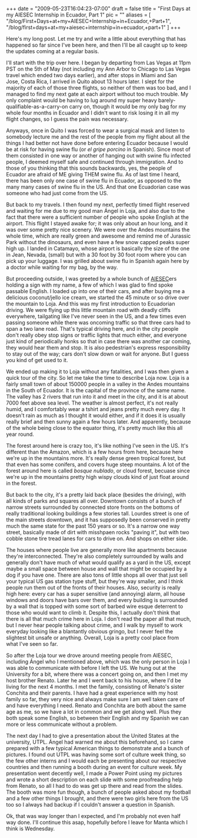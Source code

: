 
+++
date = "2009-05-23T16:04:23-07:00"
draft = false
title = "First Days at my AIESEC Internship in Ecuador, Part 1"
pic = ""
aliases = [
  "/blog/First+Days+at+my+AIESEC+Internship+in+Ecuador,+Part+1",
  "/blog/first+days+at+my+aiesec+internship+in+ecuador,+part+1"
]
+++

<p>
    Here's my long post.  Let me try and write a little about everything that has happened so far since I've been here, and
    then I'll be all caught up to keep the updates coming at a regular basis.
    </p>
    <p>
    I'll start with the trip over here.  I began by departing from Las Vegas at 11pm PST on the 5th of May (not including 
    my Ann Arbor to Chicago to Las Vegas travel which ended two days earlier), and after stops in Miami and San Jose, 
    Costa Rica, I arrived in Quito about 13 hours later.  I slept for the majority of each of those three flights, so
    neither of them was too bad, and I managed to find my next gate at each airport without too much trouble.  My only 
    complaint would be having to lug around my super heavy barely-qualifiable-as-a-carry-on carry on, though it would be my 
    only bag for my whole four months in Ecuador and I didn't want to risk losing it in all my flight changes, so I guess
    the pain was necessary.  
    </p>
    <p>
    Anyways, once in Quito I was forced to wear a surgical mask and listen to somebody lecture me
    and the rest of the people from my flight about all the things I had better not have done before entering Ecuador because I
    would be at risk for having swine flu (or <i>el gripe porcino</i> in Spanish).  Since most of them consisted in one way or
    another of hanging out with swine flu infected people, I deemed myself safe and continued through immigration.  And to
    those of you thinking that this sounds backwards, yes, the people of Ecuador are afraid of ME giving THEM swine flu.  As
    of last time I heard, there has been only one case of swine flu in Ecuador, as opposed to the many many cases of swine flu in the US.
    And that one Ecuadorian case was someone who had just come from the US.  
    </p>
    <p>    
    But back to my travels.  I then
    found my next, perfectly timed flight reserved and waiting for me due
    to my good man &Aacute;ngel in Loja, and also due to the fact that there were a sufficient number of people who spoke English
    at the airport.  This flight I stayed awake for; it was only about an hour long, and it was over some pretty nice
    scenery.  We were over the Andes mountains the whole time, which are really green and awesome and remind me of Jurassic
    Park without the dinosaurs, and even have a few snow capped peaks super high up.  I landed in Catamayo, whose airport is
    basically the size of the one in Jean, Nevada, (small) but with a 30 foot by 30 foot room where you can pick up your
    luggage.  I was grilled about swine flu in Spanish again here by a doctor while waiting for my bag, by the way.  
    </p>
    <p>
    But proceeding outside, I was greeted by a whole bunch of 
    <a href = "http://www.aiesec.org">AIESEC</a>ers holding a sign with my name, a few of which I was glad to find spoke 
    passable English.  I loaded up into one of their cars, and after buying me a delicious coconut/jello ice cream, we started
    the 45 minute or so drive over the mountain to Loja.  And this was my first introduction to Ecuadorian driving.  We were
    flying up this little mountain road with deadly cliffs everywhere, tailgating like I've never seen in the US, and a few
    times even passing someone while there was oncoming traffic so that three cars had to span a two lane road.  That's typical
    driving here, and in the city people don't really obey stop signs or traffic lights that much either, and everyone just kind of
    periodically honks so that in case there was another car coming, they would hear them and stop.  It is also pedestrian's
    express responsibility to stay out of the way; cars don't slow down or wait for anyone.  But I guess you kind of get used
    to it.
    </p>
    <p>
    We ended up making it to Loja without any fatalities, and I was then given a quick tour of the city.  So let me take the
    time to describe Loja now.  Loja is a fairly small town of about 150000 people in a valley in
    the Andes mountains in the South of Ecuador.  It is the capital of the province of the same name.  The valley has 2 rivers 
    that run into it and meet in the city, and it is at about 7000 feet above sea level.  The weather is almost perfect, it's not 
    really humid, and I comfortably wear a tshirt and jeans pretty much every day.  It doesn't rain as much as I thought it would
    either, and if it does it is usually really brief and then sunny again a few hours later.  And apparently, because of the whole
    being close to the equator thing, it's pretty much like this all year round.  
    </p>
    <p>    
    The forest around here is 
    crazy too, it's like nothing I've seen in the US.  It's different than the Amazon, which is a few hours from here, because
    here we're up in the mountains more.  It's really dense green tropical forest, but that even has some conifers, and covers
    huge steep mountains.  A lot of the forest around here is called <i>bosque nublado</i>, or cloud forest, becuase since
    we're up in the mountains pretty high wispy clouds kind of just float around in the forest.    
    </p>
    <p>
    But back to the city, it's a pretty laid back place (besides the driving), with 
    all kinds of parks and squares all over.  Downtown consists of a bunch of narrow streets surrounded by connected store
    fronts on the bottoms of really traditional looking buildings a few stories tall.  Lourdes street is one of the main streets
    downtown, and it has supposedly been conserved in pretty much the same state for the past 150 years or so.  It's a narrow
    one way street, basically made of dirt with misshpaen rocks "paving it", but with two cobble stone tire tread lanes for cars to 
    drive on.  And shops on either side.  
    </p>
    <p>    
    The houses where people live are generally more like apartments because they're
    interconnected.  They're also completely surrounded by walls and generally don't have much of what would qualify as a yard in the US, except maybe a small
    space between house and wall that might be occupied by a dog if you have one.  There are also tons of little shops 
    all over that just sell your typical US gas station type stuff, but they're way smaller, and I think people run them out of the 
    fronts of their houses.  Also, security is really high here: every car has a super sensitive (and annoying) alarm, all 
    house windows and doors have bars over them, and every building is surrounded by a wall that is topped with some sort of 
    barbed wire esque deterrent to those who would want to climb it.  Despite this, I actually don't think that there is all
    that much crime here in Loja.  I don't read the paper all that much, but I never hear people talking about crime, and I
    walk by myself to work everyday looking like a blantantly obvious gringo, but I never feel the slightest bit unsafe or
    anything.  Overall, Loja is a pretty cool place from what I've seen so far.
    </p>
    <p>
    So after the Loja tour we drove around meeting people from AIESEC, including &Aacute;ngel who I mentioned above, which was the 
    only person in Loja I was able to communicate with before I left the US.  We hung out at the University for a bit, where
    there was a concert going on, and then I met my host brother Renato.  Later he and I went back to his house, where I'd be
    living for the next 4 months.  I met the family, consisting of Renato's sister Conchita and their parents.  I have had a 
    great experience with my host family so far, they very nice and always make sure I am well taken care of and have everything
    I need.  Renato and Conchita are both about the same age as me, so we have a lot in common
    and we get along well.  Plus they both speak some English, so between their English and my Spanish we can more or less
    communicate without a problem.
    </p>
    <p>
    The next day I had to give a presentation about the United States at the university, UTPL.  &Aacute;ngel had warned me about this
    beforehand, so I came prepared with a few typical American things to demonstrate and a bunch of pictures.  I found out UTPL 
    was having some sort of culture week thing, so the few other interns and I would each be presenting about our respective countries
    and then running a booth during an event for culture week.  My presentation went decently well, I made a Power Point using my
    pictures and wrote a short description on each slide with some proofreading help from Renato, so all I had to do was get up
    there and read from the slides.  The booth was more fun though, a bunch of people asked about my football and a few other things I 
    brought, and there were two girls here from the US too so I always had backup if I couldn't answer a question in Spanish.
    </p>
    <p>
    Ok, that was way longer than I expected, and I'm probably not even half way done.  I'll continue this asap, hopefully before I 
    leave for Manta which I think is Wednesday.
    </p>